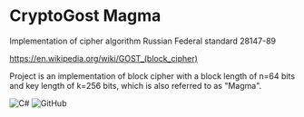 # CryptoGost Magma
Implementation of cipher algorithm Russian Federal standard 28147-89

https://en.wikipedia.org/wiki/GOST_(block_cipher)

Project is an implementation of block cipher with a block length of n=64 bits and key length of k=256 bits, which is also
referred to as "Magma".

![C#](https://img.shields.io/badge/c%23-%23239120.svg?style=for-the-badge&logo=c-sharp&logoColor=white)
![GitHub](https://img.shields.io/badge/github-%23121011.svg?style=for-the-badge&logo=github&logoColor=white)
